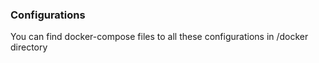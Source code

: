 ### Configurations

You can find docker-compose files to all these configurations in /docker directory
